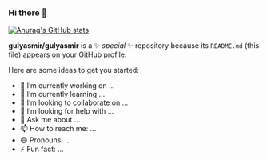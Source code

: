 ### Hi there 👋

[![Anurag's GitHub stats](https://github-readme-stats.vercel.app/api?username=gulyasmir)](https://github.com/anuraghazra/github-readme-stats)


**gulyasmir/gulyasmir** is a ✨ _special_ ✨ repository because its `README.md` (this file) appears on your GitHub profile.

Here are some ideas to get you started:

- 🔭 I’m currently working on ...
- 🌱 I’m currently learning ...
- 👯 I’m looking to collaborate on ...
- 🤔 I’m looking for help with ...
- 💬 Ask me about ...
- 📫 How to reach me: ...
- 😄 Pronouns: ...
- ⚡ Fun fact: ...

